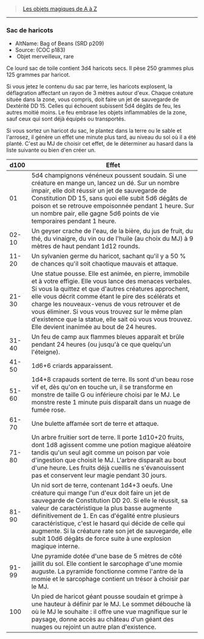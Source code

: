 ﻿> [Les objets magiques de A à Z](hd_magicitems_az_les_objets_magiques_de_a_a_z.md)

---

### Sac de haricots

- AltName: Bag of Beans (SRD p209)
- Source: (COC p183)
-  Objet merveilleux, rare

Ce lourd sac de toile contient 3d4 haricots secs. Il pèse 250 grammes plus 125 grammes par haricot.

Si vous jetez le contenu du sac par terre, les haricots explosent, la déflagration affectant un rayon de 3 mètres autour d'eux. Chaque créature située dans la zone, vous compris, doit faire un jet de sauvegarde de Dextérité DD 15. Celles qui échouent subissent 5d4 dégâts de feu, les autres moitié moins. Le feu embrase les objets inflammables de la zone, sauf ceux qui sont déjà équipés ou transportés.

Si vous sortez un haricot du sac, le plantez dans la terre ou le sable et l'arrosez, il génère un effet une minute plus tard, au niveau du sol où il a été planté. C'est au MJ de choisir cet effet, de le déterminer au hasard dans la liste suivante ou bien d'en créer un.

|d100|Effet|
|---|---|
|01|5d4 champignons vénéneux poussent soudain. Si une créature en mange un, lancez un dé. Sur un nombre impair, elle doit réussir un jet de sauvegarde de Constitution DD 15, sans quoi elle subit 5d6 dégâts de poison et se retrouve empoisonnée pendant 1 heure. Sur un nombre pair, elle gagne 5d6 points de vie temporaires pendant 1 heure.|
|02-10|Un geyser crache de l'eau, de la bière, du jus de fruit, du thé, du vinaigre, du vin ou de l'huile (au choix du MJ) à 9 mètres de haut pendant 1d12 rounds.|
|11-20|Un sylvanien germe du haricot, sachant qu'il y a 50 % de chances qu'il soit chaotique mauvais et attaque.|
|21-30|Une statue pousse. Elle est animée, en pierre, immobile et à votre effigie. Elle vous lance des menaces verbales. Si vous la quittez et que d'autres créatures approchent, elle vous décrit comme étant le pire des scélérats et charge les nouveaux-venus de vous retrouver et de vous éliminer. Si vous vous trouvez sur le même plan d'existence que la statue, elle sait où vous vous trouvez. Elle devient inanimée au bout de 24 heures.|
|31-40|Un feu de camp aux flammes bleues apparaît et brûle pendant 24 heures (ou jusqu'à ce que quelqu'un l'éteigne).|
|41-50|1d6+6 criards apparaissent.|
|51-60|1d4+8 crapauds sortent de terre. Ils sont d'un beau rose vif et, dès qu'on en touche un, il se transforme en monstre de taille G ou inférieure choisi par le MJ. Le monstre reste 1 minute puis disparaît dans un nuage de fumée rose.|
|61-70|Une bulette affamée sort de terre et attaque.|
|71-80|Un arbre fruitier sort de terre. Il porte 1d10+20 fruits, dont 1d8 agissent comme une potion magique aléatoire tandis qu'un seul agit comme un poison par voie d'ingestion que choisit le MJ. L'arbre disparaît au bout d'une heure. Les fruits déjà cueillis ne s'évanouissent pas et conservent leur magie pendant 30 jours.|
|81-90|Un nid sort de terre, contenant 1d4+3 oeufs. Une créature qui mange l'un d'eux doit faire un jet de sauvegarde de Constitution DD 20. Si elle le réussit, sa valeur de caractéristique la plus basse augmente définitivement de 1. En cas d'égalité entre plusieurs caractéristique, c'est le hasard qui décide de celle qui augmente. Si la créature rate son jet de sauvegarde, elle subit 10d6 dégâts de force suite à une explosion magique interne.|
|91-99|Une pyramide dotée d'une base de 5 mètres de côté jaillit du sol. Elle contient le sarcophage d'une momie auguste. La pyramide fonctionne comme l'antre de la momie et le sarcophage contient un trésor à choisir par le MJ.|
|100|Un pied de haricot géant pousse soudain et grimpe à une hauteur à définir par le MJ. Le sommet débouche là où le MJ le souhaite : il offre une vue magnifique sur le paysage, donne accès au château d'un géant des nuages ou rejoint un autre plan d'existence.|

